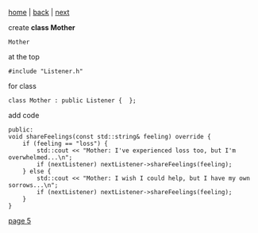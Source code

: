 [home](./page01.md) | [back](./page03.md) | [next](./page03.md)

create **class Mother**
```
Mother
```
at the top
```
#include "Listener.h"
```
for class
```
class Mother : public Listener {  };
```
add code
```
public:
void shareFeelings(const std::string& feeling) override {
    if (feeling == "loss") {
        std::cout << "Mother: I've experienced loss too, but I'm overwhelmed...\n";
        if (nextListener) nextListener->shareFeelings(feeling);
    } else {
        std::cout << "Mother: I wish I could help, but I have my own sorrows...\n";
        if (nextListener) nextListener->shareFeelings(feeling);
    }
}
```



[page 5](./page05.md)
